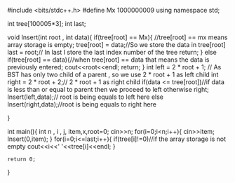 #include <bits/stdc++.h>
#define Mx 1000000009
using namespace std;

int tree[100005*3];
int last;


void Insert(int root , int data){
    if(tree[root] == Mx){ //tree[root] == mx means array storage is empty;
        tree[root] = data;//So we store the data in tree[root]
        last = root;// In last I store the last index number of the tree
        return;
    }
    else if(tree[root] == data){//when tree[root] == data that means the data is previously entered;
        cout<<root<<endl;
        return;
    }
    int left = 2 * root + 1; // As BST has only two child of a parent , so we use 2 * root + 1 as left child
    int right = 2 * root + 2;// 2 * root + 1 as right child
    if(data <= tree[root])//if data is less than or equal to parent then we proceed to left otherwise right;
         Insert(left,data);// root is being equals to left here
    else Insert(right,data);//root is being equals to right here

}



int main(){
    int n , i , j, item,x,root=0;
    cin>>n;
    for(i=0;i<n;i++){
        cin>>item;
        Insert(0,item);
    }
    for(i=0;i<=last;i++){
        if(tree[i]!=0)//if the array storage is not empty
            cout<<i<<' '<<tree[i]<<endl;
    }

    return 0;
}

